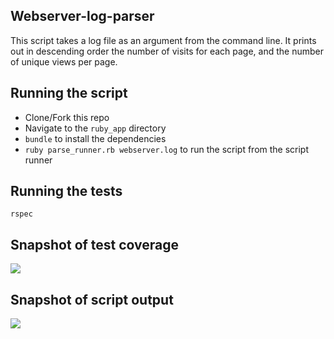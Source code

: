 ## Webserver-log-parser

This script takes a log file as an argument from the command line. It prints out in descending order the number of visits for each page, and the number of unique views per page.


## Running the script
- Clone/Fork this repo
- Navigate to the ```ruby_app``` directory
- ```bundle``` to install the dependencies
- ```ruby parse_runner.rb webserver.log``` to run the script from the script runner


## Running the tests
```rspec```

## Snapshot of test coverage
![](images/test_coverage.png)

## Snapshot of script output
![](images/console_output.png)
